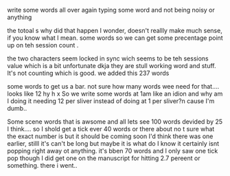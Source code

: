 write some words all over again
typing some word and not being noisy or anything

the totoal s why did that happen I wonder, doesn't reallly make much sense, if you know what I mean. some words so we can get some precentage point up on teh session count .

the two characters seem locked in sync wich seems to be teh sessions value 
which is a bit unfortunate dkja
they are stull working word and stuff.  It's not counting which is good.  we added this 237 words

some words to get us a bar.  not sure how many words wee need for that.... looks like 12 hy  h x So we write some words at 1am like an idion and why am I doing it needing 12 per sliver instead of doing at 1 per sliver?n  cause I'm dumb.. 

Some scene words that is awsome and all lets see 100 words devided by 25 I think.... so I shold get a tick ever 40 words or there about no t sure what the exact number is but it should be coming soon I'd think there was one earlier, stilll it's can't be long but maybe it is what do I know it certainly isnt popping right away ot anything.  it's bben 70 words and I only saw one tick pop  though I did get one on the manuscript for hitting 2.7 pereent or something.  there i went..